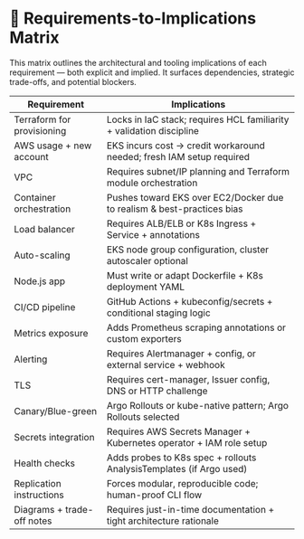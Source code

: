 # 🔗 Requirements-to-Implications Matrix

This matrix outlines the architectural and tooling implications of each requirement — both explicit and implied. It surfaces dependencies, strategic trade-offs, and potential blockers.

| Requirement                                    | Implications                                                             |
|------------------------------------------------|--------------------------------------------------------------------------|
| Terraform for provisioning                     | Locks in IaC stack; requires HCL familiarity + validation discipline     |
| AWS usage + new account                        | EKS incurs cost → credit workaround needed; fresh IAM setup required     |
| VPC                                            | Requires subnet/IP planning and Terraform module orchestration           |
| Container orchestration                        | Pushes toward EKS over EC2/Docker due to realism & best-practices bias   |
| Load balancer                                  | Requires ALB/ELB or K8s Ingress + Service + annotations                  |
| Auto-scaling                                   | EKS node group configuration, cluster autoscaler optional                |
| Node.js app                                    | Must write or adapt Dockerfile + K8s deployment YAML                     |
| CI/CD pipeline                                 | GitHub Actions + kubeconfig/secrets + conditional staging logic          |
| Metrics exposure                               | Adds Prometheus scraping annotations or custom exporters                 |
| Alerting                                       | Requires Alertmanager + config, or external service + webhook            |
| TLS                                            | Requires cert-manager, Issuer config, DNS or HTTP challenge              |
| Canary/Blue-green                              | Argo Rollouts or kube-native pattern; Argo Rollouts selected             |
| Secrets integration                            | Requires AWS Secrets Manager + Kubernetes operator + IAM role setup      |
| Health checks                                  | Adds probes to K8s spec + rollouts AnalysisTemplates (if Argo used)      |
| Replication instructions                       | Forces modular, reproducible code; human-proof CLI flow                  |
| Diagrams + trade-off notes                     | Requires just-in-time documentation + tight architecture rationale       |
